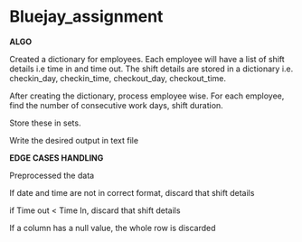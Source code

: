 # Bluejay_assignment

**ALGO**

Created a dictionary for employees. Each employee will have a list of shift details i.e time in and time out.
The shift details are stored in a dictionary i.e. checkin_day, checkin_time, checkout_day, checkout_time.

After creating the dictionary, process employee wise. For each employee, find the number of consecutive work
days, shift duration.

Store these in sets.

Write the desired output in text file

**EDGE CASES HANDLING**

Preprocessed the data

If date and time are not in correct format, discard that shift details

if Time out < Time In, discard that shift details

If a column has a null value, the whole row is discarded
